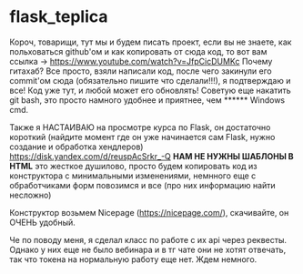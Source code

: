 # flask_teplica
Короч, товарищи, тут мы и будем писать проект, если вы не знаете, как польховаться github'ом и как копировать от сюда код, то вот вам ссылка -> https://www.youtube.com/watch?v=JfpCicDUMKc
Почему гитахаб? Все просто, взяли написали код, после чего закинули его commit'ом сюда (обязательно пишите что сделали!!!), я подтверждаю и все! Код уже тут, и любой может его обновлять!
Советую еще накатить git bash, это просто намного удобнее и приятнее, чем ****** Windows cmd.

Также я НАСТАИВАЮ на просмотре курса по Flask, он достаточно короткий (найдите момент где он уже начинается сам Flask, нужно создание и обработка хендлеров)
https://disk.yandex.com/d/reuspAcSrkr_-Q
**НАМ НЕ НУЖНЫ ШАБЛОНЫ В HTML** это жесткое душилово, просто будем копировать код из конструктора с минимальными изменениями, немнного еще с обработчиками форм повозимся и все (про них информацию найти несложно)

Конструктор возьмем Nicepage (https://nicepage.com/), скачивайте, он ОЧЕНЬ удобный.

Че по поводу меня, я сделал класс по работе с их api через реквесты. Однако у них еще не было вебинара и в тг чате они не хотят отвечать, так что токена на нормальную работу еще нет. Ждем немного.
